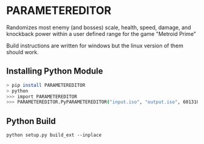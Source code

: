 # PARAMETEREDITOR
Randomizes most enemy (and bosses) scale, health, speed, damage, and knockback power within a user defined range for the game "Metroid Prime"

Build instructions are written for windows but the linux version of them should work.

## Installing Python Module
```sh
> pip install PARAMETEREDITOR
> python
>>> import PARAMETEREDITOR
>>> PARAMETEREDITOR.PyPARAMETEREDITOR("input.iso", "output.iso", 601310422, 0.25, 4, 0.25, 4, 0.25, 4, 0.25, 4, 0.25, 4, True) # (Input, Output, Seed, ScaleLow, ScaleHigh, HealthLow, HealthHigh, SpeedLow, Speedhigh, DamageLow, DamageHigh, KnockbackPowerLow, KnockbackPowerHigh, RandoScaleXYZSeperatly)
```

## Python Build

```
python setup.py build_ext --inplace
```
